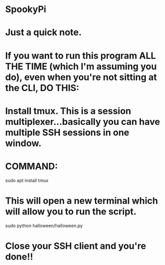 # SpookyPi
# Just a quick note.

# If you want to run this program ALL THE TIME (which I'm assuming you do), even when you're not sitting at the CLI, DO THIS:

# Install tmux. This is a session multiplexer...basically you can have multiple SSH sessions in one window.

# COMMAND: 

sudo apt install tmux

# This will open a new terminal which will allow you to run the script. 

sudo python halloween/halloween.py

# Close your SSH client and you're done!!
